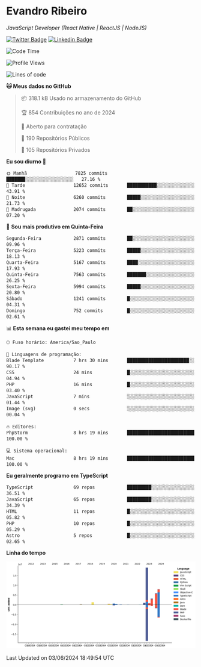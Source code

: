 # Evandro **Ribeiro**

*JavaScript Developer (React Native | ReactJS | NodeJS)*

[![Twitter Badge](https://img.shields.io/badge/-@ribeiroevandro-201B2D?style=flat-square&labelColor=201B2D&logo=twitter&logoColor=white&link=https://twitter.com/ribeiroevandro)](https://twitter.com/ribeiroevandro) 
[![Linkedin Badge](https://img.shields.io/badge/-Evandro%20Ribeiro-201B2D?style=flat-square&logo=Linkedin&logoColor=white&link=https://www.linkedin.com/in/ribeiroevandro)](https://www.linkedin.com/in/ribeiroevandro) 


<!--START_SECTION:waka-->
![Code Time](http://img.shields.io/badge/Code%20Time-3%2C939%20hrs%2056%20mins-blue)

![Profile Views](http://img.shields.io/badge/Visualizac%C3%B5es%20do%20perfil-2-blue)

![Lines of code](https://img.shields.io/badge/Desde%20o%20Hello%20World%20eu%20escrevi-40.7%20million%20linhas%20de%20c%C3%B3digo-blue)

**🐱 Meus dados no GitHub** 

> 📦 318.1 kB Usado no armazenamento do GitHub 
 > 
> 🏆 854 Contribuições no ano de 2024
 > 
> 💼 Aberto para contratação
 > 
> 📜 190 Repositórios Públicos 
 > 
> 🔑 105 Repositórios Privados 
 > 
**Eu sou diurno 🐤** 

```text
🌞 Manhã                  7825 commits        ███████░░░░░░░░░░░░░░░░░░   27.16 % 
🌆 Tarde                  12652 commits       ███████████░░░░░░░░░░░░░░   43.91 % 
🌃 Noite                  6260 commits        █████░░░░░░░░░░░░░░░░░░░░   21.73 % 
🌙 Madrugada              2074 commits        ██░░░░░░░░░░░░░░░░░░░░░░░   07.20 % 
```
📅 **Sou mais produtivo em Quinta-Feira** 

```text
Segunda-Feira            2871 commits        ██░░░░░░░░░░░░░░░░░░░░░░░   09.96 % 
Terça-Feira              5223 commits        █████░░░░░░░░░░░░░░░░░░░░   18.13 % 
Quarta-Feira             5167 commits        ████░░░░░░░░░░░░░░░░░░░░░   17.93 % 
Quinta-Feira             7563 commits        ███████░░░░░░░░░░░░░░░░░░   26.25 % 
Sexta-Feira              5994 commits        █████░░░░░░░░░░░░░░░░░░░░   20.80 % 
Sábado                   1241 commits        █░░░░░░░░░░░░░░░░░░░░░░░░   04.31 % 
Domingo                  752 commits         █░░░░░░░░░░░░░░░░░░░░░░░░   02.61 % 
```


📊 **Esta semana eu gastei meu tempo em** 

```text
🕑︎ Fuso horário: America/Sao_Paulo

💬 Linguagens de programação: 
Blade Template           7 hrs 30 mins       ███████████████████████░░   90.17 % 
CSS                      24 mins             █░░░░░░░░░░░░░░░░░░░░░░░░   04.94 % 
PHP                      16 mins             █░░░░░░░░░░░░░░░░░░░░░░░░   03.40 % 
JavaScript               7 mins              ░░░░░░░░░░░░░░░░░░░░░░░░░   01.44 % 
Image (svg)              0 secs              ░░░░░░░░░░░░░░░░░░░░░░░░░   00.04 % 

🔥 Editores: 
PhpStorm                 8 hrs 19 mins       █████████████████████████   100.00 % 

💻 Sistema operacional: 
Mac                      8 hrs 19 mins       █████████████████████████   100.00 % 
```

**Eu geralmente programo em TypeScript** 

```text
TypeScript               69 repos            █████████░░░░░░░░░░░░░░░░   36.51 % 
JavaScript               65 repos            █████████░░░░░░░░░░░░░░░░   34.39 % 
HTML                     11 repos            █░░░░░░░░░░░░░░░░░░░░░░░░   05.82 % 
PHP                      10 repos            █░░░░░░░░░░░░░░░░░░░░░░░░   05.29 % 
Astro                    5 repos             █░░░░░░░░░░░░░░░░░░░░░░░░   02.65 % 
```



**Linha do tempo**

![Lines of Code chart](https://raw.githubusercontent.com/ribeiroevandro/ribeiroevandro/main/assets/bar_graph.png)


 Last Updated on 03/06/2024 18:49:54 UTC
<!--END_SECTION:waka-->
